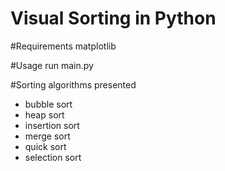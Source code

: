 # Visual Sorting in Python

#Requirements
matplotlib

#Usage
run main.py

#Sorting algorithms presented
- bubble sort
- heap sort
- insertion sort
- merge sort
- quick sort
- selection sort
